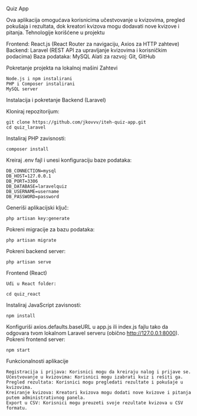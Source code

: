 Quiz App

Ova aplikacija omogućava korisnicima učestvovanje u kvizovima, pregled pokušaja i rezultata, dok kreatori kvizova mogu dodavati nove kvizove i pitanja.
Tehnologije korišćene u projektu

Frontend: React.js (React Router za navigaciju, Axios za HTTP zahteve)
Backend: Laravel (REST API za upravljanje kvizovima i korisničkim podacima)
Baza podataka: MySQL
Alati za razvoj: Git, GitHub

Pokretanje projekta na lokalnoj mašini
Zahtevi

    Node.js i npm instalirani
    PHP i Composer instalirani
    MySQL server

Instalacija i pokretanje
Backend (Laravel)

Kloniraj repozitorijum:

    git clone https://github.com/jkovvv/iteh-quiz-app.git
    cd quiz_laravel

Instaliraj PHP zavisnosti:

    composer install

Kreiraj .env fajl i unesi konfiguraciju baze podataka:

    DB_CONNECTION=mysql
    DB_HOST=127.0.0.1
    DB_PORT=3306
    DB_DATABASE=laravelquiz
    DB_USERNAME=username
    DB_PASSWORD=password

Generiši aplikacijski ključ:

    php artisan key:generate

Pokreni migracije za bazu podataka:

    php artisan migrate

Pokreni backend server:

    php artisan serve

Frontend (React)

    Uđi u React folder:

    cd quiz_react

Instaliraj JavaScript zavisnosti:

    npm install

Konfiguriši axios.defaults.baseURL u app.js ili index.js fajlu tako da odgovara tvom lokalnom Laravel serveru (obično http://127.0.0.1:8000).
Pokreni frontend server:

    npm start

Funkcionalnosti aplikacije

    Registracija i prijava: Korisnici mogu da kreiraju nalog i prijave se.
    Učestvovanje u kvizovima: Korisnici mogu izabrati kviz i rešiti ga.
    Pregled rezultata: Korisnici mogu pregledati rezultate i pokušaje u kvizovima.
    Kreiranje kvizova: Kreatori kvizova mogu dodati nove kvizove i pitanja putem administrativnog panela.
    Export u CSV: Korisnici mogu preuzeti svoje rezultate kvizova u CSV formatu.
